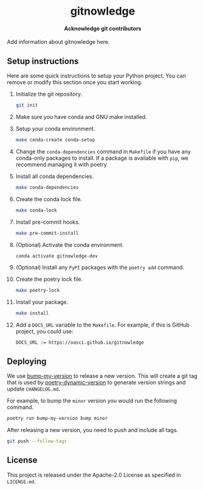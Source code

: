 <h1 align="center">gitnowledge</h1>

<h4 align="center">Acknowledge git contributors</h4>

Add information about gitnowledge here.

## Setup instructions

Here are some quick instructions to setup your Python project.
You can remove or modify this section once you start working.

1.  Initialize the git repository.

    ```bash
    git init
    ```

1.  Make sure you have conda and GNU make installed.
1.  Setup your conda environment.

    ```bash
    make conda-create conda-setup
    ```

1.  Change the `conda-dependencies` command in `Makefile` if you have any conda-only packages to install.
    If a package is available with `pip`, we recommend managing it with poetry.

1.  Install all conda dependencies.

    ```bash
    make conda-dependencies
    ```

1.  Create the conda lock file.

    ```bash
    make conda-lock
    ```

1.  Install pre-commit hooks.

    ```bash
    make pre-commit-install
    ```

1.  (Optional) Activate the conda environment.

    ```bash
    conda activate gitnowledge-dev
    ```

1.  (Optional) Install any `PyPI` packages with the `poetry add` command.

1.  Create the poetry lock file.

    ```bash
    make poetry-lock
    ```

1.  Install your package.

    ```bash
    make install
    ```

1.  Add a `DOCS_URL` variable to the `Makefile`.
    For example, if this is GitHub project, you could use:

    ```text
    DOCS_URL := https://oasci.github.io/gitnowledge
    ```

## Deploying

We use [bump-my-version](https://github.com/callowayproject/bump-my-version) to release a new version.
This will create a git tag that is used by [poetry-dynamic-version](https://github.com/mtkennerly/poetry-dynamic-versioning) to generate version strings and update `CHANGELOG.md`.

For example, to bump the `minor` version you would run the following command.

```bash
poetry run bump-my-version bump minor
```

After releasing a new version, you need to push and include all tags.

```bash
git push --follow-tags
```

## License

This project is released under the Apache-2.0 License as specified in `LICENSE.md`.
